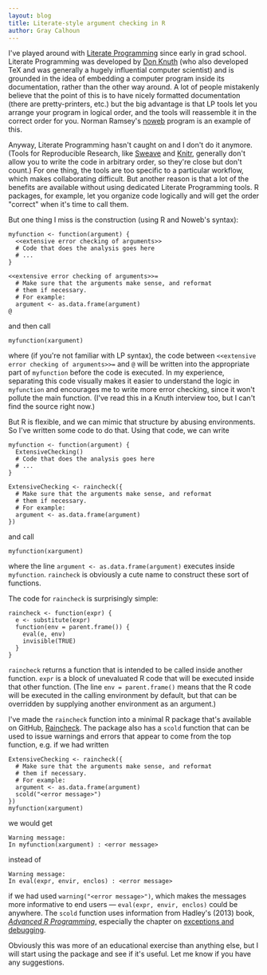 ```yaml
---
layout: blog
title: Literate-style argument checking in R
author: Gray Calhoun
---
```


[lp]: http://en.wikipedia.org/wiki/Literate_programming
[dk]: www-cs-faculty.stanford.edu/~knuth/‎
[noweb]: http://www.cs.tufts.edu/~nr/noweb/
[Sweave]: http://en.wikipedia.org/wiki/Sweave
[Knitr]: http://yihui.name/knitr/
[Raincheck]: https://github.com/grayclhn/raincheck
[advr]: http://adv-r.had.co.nz

I've played around with [Literate Programming][lp] since early in grad
school. Literate Programming was developed by [Don Knuth][dk] (who
also developed TeX and was generally a hugely influential computer
scientist) and is grounded in the idea of embedding a computer program
inside its documentation, rather than the other way around. A lot of
people mistakenly believe that the point of this is to have nicely
formatted documentation (there are pretty-printers, etc.) but the big
advantage is that LP tools let you arrange your program in logical
order, and the tools will reassemble it in the correct order for you.
Norman Ramsey's [noweb][] program is an example of this.

Anyway, Literate Programming hasn't caught on and I don't do it
anymore. (Tools for Reproducible Research, like [Sweave][] and
[Knitr][], generally don't allow you to write the code in arbitrary
order, so they're close but don't count.) For one thing, the tools are
too specific to a particular workflow, which makes collaborating
difficult. But another reason is that a lot of the benefits are
available without using dedicated Literate Programming tools. R
packages, for example, let you organize code logically and will get
the order "correct" when it's time to call them.

But one thing I miss is the construction (using R and Noweb's syntax):

    myfunction <- function(argument) {
      <<extensive error checking of arguments>>
      # Code that does the analysis goes here
      # ...
    }

    <<extensive error checking of arguments>>=
      # Make sure that the arguments make sense, and reformat
      # them if necessary. 
      # For example:
      argument <- as.data.frame(argument)
    @

and then call

    myfunction(xargument)

where (if you're not familiar with LP syntax), the code between
`<<extensive error checking of arguments>>=` and `@` will be written
into the appropriate part of `myfunction` before the code is executed.
In my experience, separating this code visually makes it easier to
understand the logic in `myfunction` and encourages me to write more
error checking, since it won't pollute the main function.  (I've read
this in a Knuth interview too, but I can't find the source right now.)

But R is flexible, and we can mimic that structure by abusing
environments. So I've written some code to do that. Using that code,
we can write

    myfunction <- function(argument) {
      ExtensiveChecking()
      # Code that does the analysis goes here
      # ...
    }

    ExtensiveChecking <- raincheck({
      # Make sure that the arguments make sense, and reformat
      # them if necessary. 
      # For example:
      argument <- as.data.frame(argument)
    })

and call

    myfunction(xargument)

where the line `argument <- as.data.frame(argument)` executes inside
`myfunction`.  `raincheck` is obviously a cute name to construct these
sort of functions.

The code for `raincheck` is surprisingly simple:

    raincheck <- function(expr) {
      e <- substitute(expr)
      function(env = parent.frame()) {
        eval(e, env)
        invisible(TRUE)
      }
    }

`raincheck` returns a function that is intended to be called inside
another function.  `expr` is a block of unevaluated R code that will
be executed inside that other function. (The line
`env = parent.frame()` means that the R code will be executed in the
calling environment by default, but that can be overridden by
supplying another environment as an argument.)

I've made the `raincheck` function into a minimal R package that's
available on GitHub, [Raincheck][]. The package also has a `scold`
function that can be used to issue warnings and errors that appear to
come from the top function, e.g. if we had written

    ExtensiveChecking <- raincheck({
      # Make sure that the arguments make sense, and reformat
      # them if necessary. 
      # For example:
      argument <- as.data.frame(argument)
      scold("<error message>")
    })
    myfunction(xargument)

we would get

    Warning message:
    In myfunction(xargument) : <error message>

instead of

    Warning message:
    In eval(expr, envir, enclos) : <error message>

if we had used `warning("<error message>")`, which makes the messages
more informative to end users — `eval(expr, envir, enclos)` could be
anywhere. The `scold` function uses information from Hadley's (2013)
book, [*Advanced R Programming*][advr], especially the chapter on
[exceptions and
debugging](http://adv-r.had.co.nz/Exceptions-Debugging.html).

Obviously this was more of an educational exercise than anything else,
but I will start using the package and see if it's useful. Let me know
if you have any suggestions.